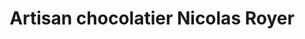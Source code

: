 ---
title: "Artisan chocolatier Nicolas Royer"
url: /fougeres/artisan-chocolatier-nicolas-royer/
shop: Schokolade
---
